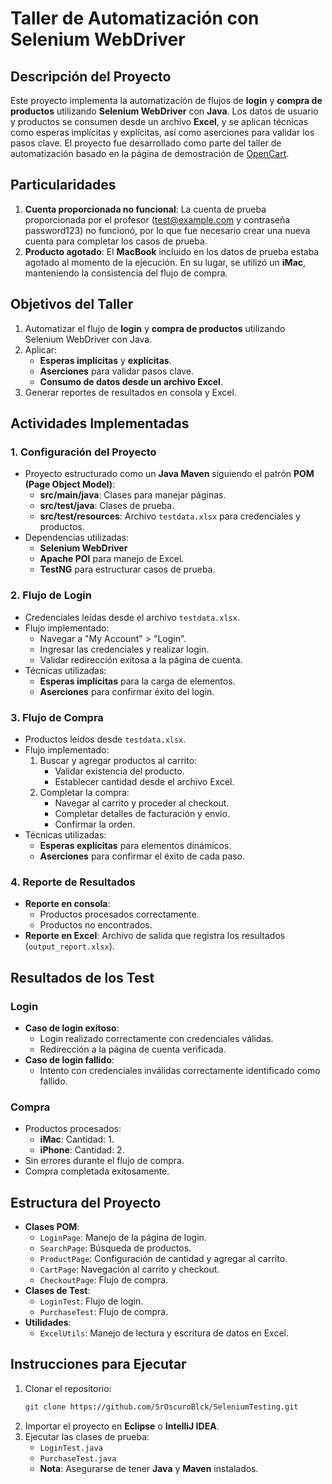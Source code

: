 # Taller de Automatización con Selenium WebDriver

## Descripción del Proyecto
Este proyecto implementa la automatización de flujos de **login** y **compra de productos** utilizando **Selenium WebDriver** con **Java**. Los datos de usuario y productos se consumen desde un archivo **Excel**, y se aplican técnicas como esperas implícitas y explícitas, así como aserciones para validar los pasos clave. El proyecto fue desarrollado como parte del taller de automatización basado en la página de demostración de [OpenCart](https://opencart.abstracta.us).

## Particularidades
1. **Cuenta proporcionada no funcional**: La cuenta de prueba proporcionada por el profesor (test@example.com y contraseña password123) no funcionó, por lo que fue necesario crear una nueva cuenta para completar los casos de prueba.
2. **Producto agotado**: El **MacBook** incluido en los datos de prueba estaba agotado al momento de la ejecución. En su lugar, se utilizó un **iMac**, manteniendo la consistencia del flujo de compra.

## Objetivos del Taller
1. Automatizar el flujo de **login** y **compra de productos** utilizando Selenium WebDriver con Java.
2. Aplicar:
    - **Esperas implícitas** y **explícitas**.
    - **Aserciones** para validar pasos clave.
    - **Consumo de datos desde un archivo Excel**.
3. Generar reportes de resultados en consola y Excel.

## Actividades Implementadas
### 1. **Configuración del Proyecto**
- Proyecto estructurado como un **Java Maven** siguiendo el patrón **POM (Page Object Model)**:
    - **src/main/java**: Clases para manejar páginas.
    - **src/test/java**: Clases de prueba.
    - **src/test/resources**: Archivo `testdata.xlsx` para credenciales y productos.
- Dependencias utilizadas:
    - **Selenium WebDriver**
    - **Apache POI** para manejo de Excel.
    - **TestNG** para estructurar casos de prueba.

### 2. **Flujo de Login**
- Credenciales leídas desde el archivo `testdata.xlsx`.
- Flujo implementado:
    - Navegar a "My Account" > "Login".
    - Ingresar las credenciales y realizar login.
    - Validar redirección exitosa a la página de cuenta.
- Técnicas utilizadas:
    - **Esperas implícitas** para la carga de elementos.
    - **Aserciones** para confirmar éxito del login.

### 3. **Flujo de Compra**
- Productos leídos desde `testdata.xlsx`.
- Flujo implementado:
    1. Buscar y agregar productos al carrito:
        - Validar existencia del producto.
        - Establecer cantidad desde el archivo Excel.
    2. Completar la compra:
        - Navegar al carrito y proceder al checkout.
        - Completar detalles de facturación y envío.
        - Confirmar la orden.
- Técnicas utilizadas:
    - **Esperas explícitas** para elementos dinámicos.
    - **Aserciones** para confirmar el éxito de cada paso.

### 4. **Reporte de Resultados**
- **Reporte en consola**:
    - Productos procesados correctamente.
    - Productos no encontrados.
- **Reporte en Excel**: Archivo de salida que registra los resultados (`output_report.xlsx`).

## Resultados de los Test
### Login
- **Caso de login exitoso**:
    - Login realizado correctamente con credenciales válidas.
    - Redirección a la página de cuenta verificada.
- **Caso de login fallido**:
    - Intento con credenciales inválidas correctamente identificado como fallido.

### Compra
- Productos procesados:
    - **iMac**: Cantidad: 1.
    - **iPhone**: Cantidad: 2.
- Sin errores durante el flujo de compra.
- Compra completada exitosamente.

## Estructura del Proyecto
- **Clases POM**:
    - `LoginPage`: Manejo de la página de login.
    - `SearchPage`: Búsqueda de productos.
    - `ProductPage`: Configuración de cantidad y agregar al carrito.
    - `CartPage`: Navegación al carrito y checkout.
    - `CheckoutPage`: Flujo de compra.
- **Clases de Test**:
    - `LoginTest`: Flujo de login.
    - `PurchaseTest`: Flujo de compra.
- **Utilidades**:
    - `ExcelUtils`: Manejo de lectura y escritura de datos en Excel.

## Instrucciones para Ejecutar
1. Clonar el repositorio:
   ```bash
   git clone https://github.com/SrOscuroBlck/SeleniumTesting.git
    ```
2. Importar el proyecto en **Eclipse** o **IntelliJ IDEA**.
3. Ejecutar las clases de prueba:
    - `LoginTest.java`
    - `PurchaseTest.java`
    - **Nota**: Asegurarse de tener **Java** y **Maven** instalados.